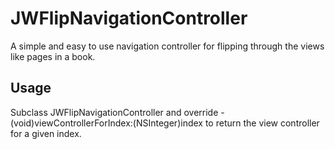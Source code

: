 JWFlipNavigationController
==========================

A simple and easy to use navigation controller for flipping through the views like pages in a book.

Usage
-----

Subclass JWFlipNavigationController and override -(void)viewControllerForIndex:(NSInteger)index to return the view controller for a given index.
